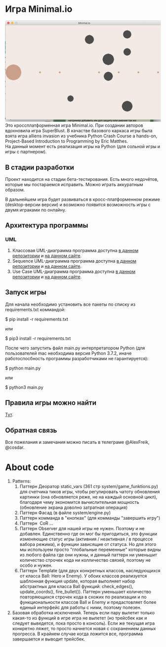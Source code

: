 # Игра Minimal.io
![](https://github.com/Unicorn-Dev/Minimal.io/blob/master/img/Minimal-io.jpg)
Это кроссплатформенная игра Minimal.io. При создании авторов вдохновила игра SuperBlust. В качастве базового каркаса игры была взята игра alliens invasion из учебника Python Crash Course a hands-on, Project-Based Introduction to Programming by Eric Matthes.  
На данный момент есть реализация игры на Python (для сольной игры и игры с партнером).

## В стадии разработки

Проект находится на стадии бета-тестирования. Есть много недочётов, которые мы постараемся исправить. Можно играть аккуратным образом.

В дальнейшем игра будет развиваться в кросс-платформенном режиме (desktop-версии версии) и возможно появится возможность игры с двумя играками по онлайну.

## Архитектура программы
### UML
1. Классовая UML-диаграмма программа доступна [в данном репозитории](https://github.com/Unicorn-Dev/Minimal.io/blob/new_ver_dev/UML_Diagrams/Class.png) и [на данном сайте](https://www.lucidchart.com/documents/edit/079d5591-6cf0-497f-a332-7f91954b2154/0_0?shared=true#?folder_id=home&browser=icon).
1. Sequence UML-диаграмма программа доступна [в данном репозитории](https://github.com/Unicorn-Dev/Minimal.io/blob/new_ver_dev/UML_Diagrams/Sequence.png) и [на данном сайте](https://www.lucidchart.com/documents/edit/aca299c7-8387-4648-a8f0-25f96f441537/0_0?beaconFlowId=C25EA2C93E844225).
1. Use Case UML-диаграмма программа доступна [в данном репозитории](https://github.com/Unicorn-Dev/Minimal.io/blob/new_ver_dev/UML_Diagrams/UseCase.png) и [на данном сайте](https://www.lucidchart.com/documents/edit/e01f34aa-e097-4f86-8c6b-b8877d6c8307/0_0?beaconFlowId=182C5F7FA851B550#?folder_id=home&browser=icon).

## Запуск игры
Для начала необходимо установить все пакеты по списку из requirements.txt коммандой:  

$ pip install -r requirements.txt  

или  

$ pip3 install -r requirements.txt  

После чего запустить файл main.py интерпретатором Python (для пользователей mac необходима версия Python 3.7.2, иначе работоспосбность программы разработчиками не гарантируется):  

$ python main.py  

или  

$ python3 main.py  

## Правила игры можно найти 
[Тут](https://github.com/Unicorn-Dev/Minimal.io/blob/new_ver_dev/HELP.md).

## Обратная связь
Все пожелания и замечания можно писать в телеграме @AlexFreik, @cosdar.

# About code 
1. Patterns:
    1. Паттерн Деоратор static_vars (361 стр system/game_funktions.py) для счетчика тиков игры, чтобы регулировать чатоту обновления картинки (она обновляется реже, не на каждый основной цикл), благодаря чему экономится вычислительная мощность (обновление экрана доволно затратная операция)
    1. Паттерн Фасад (в файле system/engine.py)
    1. Паттерн комманда в "кнопках" (для комманды "завершить игру")
    1. Паттерн  CoR ...
    1. Паттерн Observer для нашей игры не нужен. Поэтому и не добавлен.
    Единственно где он мог бы пригодиться, это функции изменяющие статус игры (активния / неактивная / в процессе вабора режима), и функции зависящие от статуса. Но для этого мы используем просто "глобальные переменные" которые видны из любого файла где они нужны, и данный паттерн ни уменьшит количество строчек кода ни колличество связей, поэтому не особо и нужен.
    1. Паттерн Template (для двух конкретных классов, наследующихся от класса Ball: Hero и Enemy).
        У обоих классов реализуется шаблонная функция update, которая выполняет набор абстрактных для класса Ball функций: check_edges(), update_coords(), fire_bullet()). Паттерн уменьшает количество повторяющихся строчек кода в схожих по реализации и по функциональности классов Ball и Enemy и предастовляет более единый интерфейс для работы с ними, поэтому полезен.
1. Базовая обработка исключений. 
    Теперь если пару вылетит только какая-то из функций в игре игра не вылетет (но трейсбек как и следует выведется, пока просто в консоль). Если же текущая игра конкретно ляжет, то просто начнется новая с сохранением данных прогресса. 
    В крайнем случае когда ложится все, программа завершается и выводит трейсбек.
